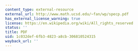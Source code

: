 ```yaml
---
content_type: external-resource
external_url: http://www.math.ucsd.edu/~fan/wp/specp.pdf
has_external_license_warning: true
license: https://en.wikipedia.org/wiki/All_rights_reserved
status: ''
title: PDF
uid: 1c032def-6fb3-4823-a8cb-306810524315
wayback_url: ''
---
```

